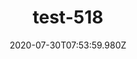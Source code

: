 ---
title: test-518
date: 2020-07-30T07:53:59.980Z
banner_subcontent: asdfsf
category: Fact sheets
focus: Support for leaders, colleagues and staff
role: Health or wellbeing lead
organisation_size: Medium (50-249 employees)
industry: Emergency services & security
content: Lorem ipsum dolor sit amet, consectetur adipiscing elit, sed do eiusmod tempor incididunt ut labore et dolore magna aliqua. Ut enim ad minim veniam, quis nostrud exercitation ullamco laboris nisi ut aliquip ex ea commodo consequat. Duis aute irure dolor in reprehenderit in voluptate velit esse cillum dolore eu fugiat nulla pariatur. Excepteur sint occaecat cupidatat non proident, sunt in culpa qui officia deserunt mollit anim id est laborum.
---